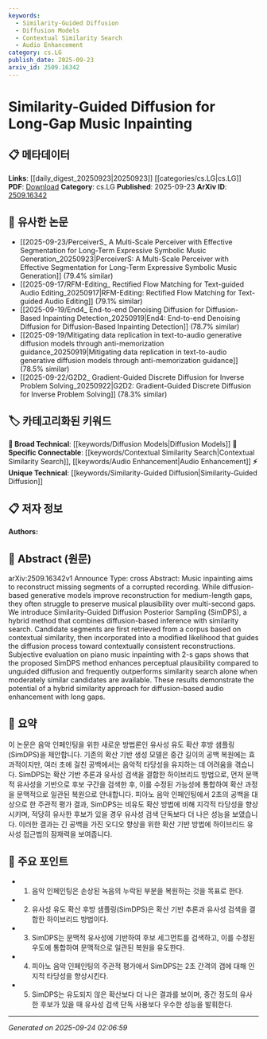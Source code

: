 ```yaml
---
keywords:
  - Similarity-Guided Diffusion
  - Diffusion Models
  - Contextual Similarity Search
  - Audio Enhancement
category: cs.LG
publish_date: 2025-09-23
arxiv_id: 2509.16342
---
```


<!-- KEYWORD_LINKING_METADATA:
{
  "processed_timestamp": "2025-09-24T02:06:59.277656",
  "vocabulary_version": "1.0",
  "selected_keywords": [
    "Similarity-Guided Diffusion",
    "Diffusion Models",
    "Contextual Similarity Search",
    "Audio Enhancement"
  ],
  "rejected_keywords": [],
  "similarity_scores": {
    "Similarity-Guided Diffusion": 0.78,
    "Diffusion Models": 0.72,
    "Contextual Similarity Search": 0.75,
    "Audio Enhancement": 0.7
  },
  "extraction_method": "AI_prompt_based",
  "budget_applied": true,
  "candidates_json": {
    "candidates": [
      {
        "surface": "Similarity-Guided Diffusion Posterior Sampling",
        "canonical": "Similarity-Guided Diffusion",
        "aliases": [
          "SimDPS"
        ],
        "category": "unique_technical",
        "rationale": "This novel method combines diffusion-based inference with similarity search, offering a unique approach to music inpainting.",
        "novelty_score": 0.85,
        "connectivity_score": 0.65,
        "specificity_score": 0.88,
        "link_intent_score": 0.78
      },
      {
        "surface": "diffusion-based generative models",
        "canonical": "Diffusion Models",
        "aliases": [
          "diffusion-based models"
        ],
        "category": "broad_technical",
        "rationale": "Diffusion models are a key component in generative tasks, linking to broader machine learning concepts.",
        "novelty_score": 0.45,
        "connectivity_score": 0.85,
        "specificity_score": 0.6,
        "link_intent_score": 0.72
      },
      {
        "surface": "contextual similarity",
        "canonical": "Contextual Similarity Search",
        "aliases": [
          "similarity search"
        ],
        "category": "specific_connectable",
        "rationale": "Contextual similarity is crucial for guiding diffusion processes, enhancing connectivity with retrieval-based methods.",
        "novelty_score": 0.6,
        "connectivity_score": 0.78,
        "specificity_score": 0.7,
        "link_intent_score": 0.75
      },
      {
        "surface": "audio enhancement",
        "canonical": "Audio Enhancement",
        "aliases": [
          "sound improvement"
        ],
        "category": "specific_connectable",
        "rationale": "Audio enhancement is a specific application area that connects to broader multimedia processing techniques.",
        "novelty_score": 0.55,
        "connectivity_score": 0.8,
        "specificity_score": 0.65,
        "link_intent_score": 0.7
      }
    ],
    "ban_list_suggestions": [
      "method",
      "reconstruction",
      "evaluation"
    ]
  },
  "decisions": [
    {
      "candidate_surface": "Similarity-Guided Diffusion Posterior Sampling",
      "resolved_canonical": "Similarity-Guided Diffusion",
      "decision": "linked",
      "scores": {
        "novelty": 0.85,
        "connectivity": 0.65,
        "specificity": 0.88,
        "link_intent": 0.78
      }
    },
    {
      "candidate_surface": "diffusion-based generative models",
      "resolved_canonical": "Diffusion Models",
      "decision": "linked",
      "scores": {
        "novelty": 0.45,
        "connectivity": 0.85,
        "specificity": 0.6,
        "link_intent": 0.72
      }
    },
    {
      "candidate_surface": "contextual similarity",
      "resolved_canonical": "Contextual Similarity Search",
      "decision": "linked",
      "scores": {
        "novelty": 0.6,
        "connectivity": 0.78,
        "specificity": 0.7,
        "link_intent": 0.75
      }
    },
    {
      "candidate_surface": "audio enhancement",
      "resolved_canonical": "Audio Enhancement",
      "decision": "linked",
      "scores": {
        "novelty": 0.55,
        "connectivity": 0.8,
        "specificity": 0.65,
        "link_intent": 0.7
      }
    }
  ]
}
-->

# Similarity-Guided Diffusion for Long-Gap Music Inpainting

## 📋 메타데이터

**Links**: [[daily_digest_20250923|20250923]] [[categories/cs.LG|cs.LG]]
**PDF**: [Download](https://arxiv.org/pdf/2509.16342.pdf)
**Category**: cs.LG
**Published**: 2025-09-23
**ArXiv ID**: [2509.16342](https://arxiv.org/abs/2509.16342)

## 🔗 유사한 논문
- [[2025-09-23/PerceiverS_ A Multi-Scale Perceiver with Effective Segmentation for Long-Term Expressive Symbolic Music Generation_20250923|PerceiverS: A Multi-Scale Perceiver with Effective Segmentation for Long-Term Expressive Symbolic Music Generation]] (79.4% similar)
- [[2025-09-17/RFM-Editing_ Rectified Flow Matching for Text-guided Audio Editing_20250917|RFM-Editing: Rectified Flow Matching for Text-guided Audio Editing]] (79.1% similar)
- [[2025-09-19/End4_ End-to-end Denoising Diffusion for Diffusion-Based Inpainting Detection_20250919|End4: End-to-end Denoising Diffusion for Diffusion-Based Inpainting Detection]] (78.7% similar)
- [[2025-09-19/Mitigating data replication in text-to-audio generative diffusion models through anti-memorization guidance_20250919|Mitigating data replication in text-to-audio generative diffusion models through anti-memorization guidance]] (78.5% similar)
- [[2025-09-22/G2D2_ Gradient-Guided Discrete Diffusion for Inverse Problem Solving_20250922|G2D2: Gradient-Guided Discrete Diffusion for Inverse Problem Solving]] (78.3% similar)

## 🏷️ 카테고리화된 키워드
**🧠 Broad Technical**: [[keywords/Diffusion Models|Diffusion Models]]
**🔗 Specific Connectable**: [[keywords/Contextual Similarity Search|Contextual Similarity Search]], [[keywords/Audio Enhancement|Audio Enhancement]]
**⚡ Unique Technical**: [[keywords/Similarity-Guided Diffusion|Similarity-Guided Diffusion]]

## 📋 저자 정보

**Authors:** 

## 📄 Abstract (원문)

arXiv:2509.16342v1 Announce Type: cross 
Abstract: Music inpainting aims to reconstruct missing segments of a corrupted recording. While diffusion-based generative models improve reconstruction for medium-length gaps, they often struggle to preserve musical plausibility over multi-second gaps. We introduce Similarity-Guided Diffusion Posterior Sampling (SimDPS), a hybrid method that combines diffusion-based inference with similarity search. Candidate segments are first retrieved from a corpus based on contextual similarity, then incorporated into a modified likelihood that guides the diffusion process toward contextually consistent reconstructions. Subjective evaluation on piano music inpainting with 2-s gaps shows that the proposed SimDPS method enhances perceptual plausibility compared to unguided diffusion and frequently outperforms similarity search alone when moderately similar candidates are available. These results demonstrate the potential of a hybrid similarity approach for diffusion-based audio enhancement with long gaps.

## 📝 요약

이 논문은 음악 인페인팅을 위한 새로운 방법론인 유사성 유도 확산 후방 샘플링(SimDPS)을 제안합니다. 기존의 확산 기반 생성 모델은 중간 길이의 공백 복원에는 효과적이지만, 여러 초에 걸친 공백에서는 음악적 타당성을 유지하는 데 어려움을 겪습니다. SimDPS는 확산 기반 추론과 유사성 검색을 결합한 하이브리드 방법으로, 먼저 문맥적 유사성을 기반으로 후보 구간을 검색한 후, 이를 수정된 가능성에 통합하여 확산 과정을 문맥적으로 일관된 복원으로 안내합니다. 피아노 음악 인페인팅에서 2초의 공백을 대상으로 한 주관적 평가 결과, SimDPS는 비유도 확산 방법에 비해 지각적 타당성을 향상시키며, 적당히 유사한 후보가 있을 경우 유사성 검색 단독보다 더 나은 성능을 보였습니다. 이러한 결과는 긴 공백을 가진 오디오 향상을 위한 확산 기반 방법에 하이브리드 유사성 접근법의 잠재력을 보여줍니다.

## 🎯 주요 포인트

- 1. 음악 인페인팅은 손상된 녹음의 누락된 부분을 복원하는 것을 목표로 한다.
- 2. 유사성 유도 확산 후방 샘플링(SimDPS)은 확산 기반 추론과 유사성 검색을 결합한 하이브리드 방법이다.
- 3. SimDPS는 문맥적 유사성에 기반하여 후보 세그먼트를 검색하고, 이를 수정된 우도에 통합하여 문맥적으로 일관된 복원을 유도한다.
- 4. 피아노 음악 인페인팅의 주관적 평가에서 SimDPS는 2초 간격의 갭에 대해 인지적 타당성을 향상시킨다.
- 5. SimDPS는 유도되지 않은 확산보다 더 나은 결과를 보이며, 중간 정도의 유사한 후보가 있을 때 유사성 검색 단독 사용보다 우수한 성능을 발휘한다.


---

*Generated on 2025-09-24 02:06:59*